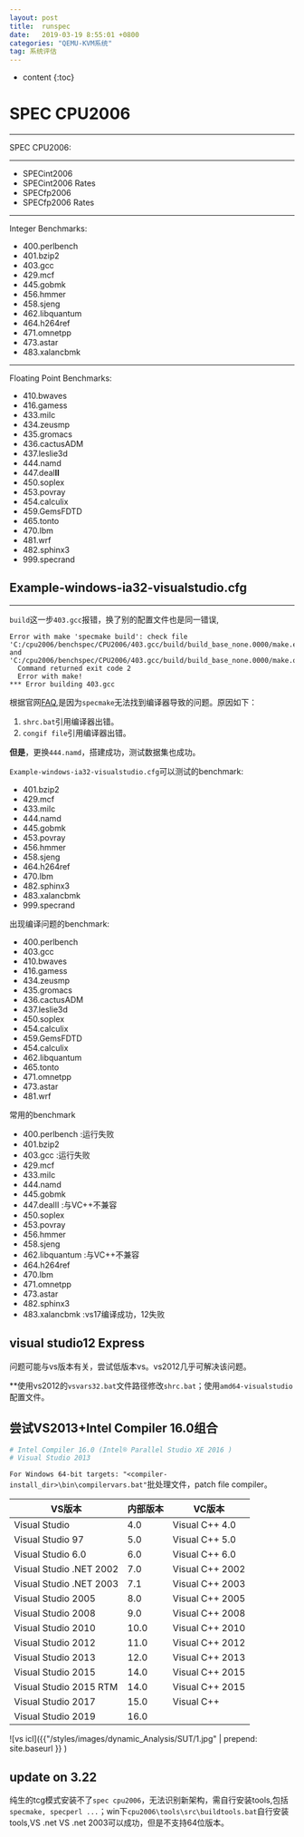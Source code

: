 ```yaml
---
layout: post
title:  runspec
date:   2019-03-19 8:55:01 +0800
categories: "QEMU-KVM系统"
tag: 系统评估
---
```

* content
{:toc}


# SPEC CPU2006
---
SPEC CPU2006:

---
* SPECint2006
* SPECint2006 Rates
* SPECfp2006
* SPECfp2006 Rates

---
Integer Benchmarks:
* 400.perlbench
* 401.bzip2
* 403.gcc
* 429.mcf
* 445.gobmk
* 456.hmmer
* 458.sjeng
* 462.libquantum
* 464.h264ref
* 471.omnetpp
* 473.astar
* 483.xalancbmk

---
Floating Point Benchmarks:
* 410.bwaves
* 416.gamess
* 433.milc
* 434.zeusmp
* 435.gromacs
* 436.cactusADM 
* 437.leslie3d
* 444.namd
* 447.deal**II**
* 450.soplex
* 453.povray
* 454.calculix
* 459.GemsFDTD 
* 465.tonto
* 470.lbm
* 481.wrf
* 482.sphinx3 
* 999.specrand

## Example-windows-ia32-visualstudio.cfg
---
`build`这一步`403.gcc`报错，换了别的配置文件也是同一错误,

```shell
Error with make 'specmake build': check file
'C:/cpu2006/benchspec/CPU2006/403.gcc/build/build_base_none.0000/make.err' and 'C:/cpu2006/benchspec/CPU2006/403.gcc/build/build_base_none.0000/make.out'
  Command returned exit code 2
  Error with make!
*** Error building 403.gcc
```
根据官网[FAQ](https://www.spec.org/cpu2006/Docs/faq.html#Build.01),是因为`specmake`无法找到编译器导致的问题。原因如下：
1. `shrc.bat`引用编译器出错。
2. `congif file`引用编译器出错。


**但是**，更换`444.namd`，搭建成功，测试数据集也成功。

`Example-windows-ia32-visualstudio.cfg`可以测试的benchmark:
* 401.bzip2
* 429.mcf
* 433.milc
* 444.namd
* 445.gobmk
* 453.povray
* 456.hmmer
* 458.sjeng
* 464.h264ref
* 470.lbm
* 482.sphinx3
* 483.xalancbmk
* 999.specrand

出现编译问题的benchmark:

* 400.perlbench
* 403.gcc
* 410.bwaves
* 416.gamess
* 434.zeusmp
* 435.gromacs
* 436.cactusADM
* 437.leslie3d
* 450.soplex
* 454.calculix
* 459.GemsFDTD 
* 454.calculix
* 462.libquantum
* 465.tonto
* 471.omnetpp
* 473.astar
* 481.wrf

常用的benchmark
* 400.perlbench :运行失败
* 401.bzip2 
* 403.gcc :运行失败
* 429.mcf 
* 433.milc 
* 444.namd 
* 445.gobmk 
* 447.dealII :与VC++不兼容
* 450.soplex 
* 453.povray 
* 456.hmmer 
* 458.sjeng 
* 462.libquantum :与VC++不兼容
* 464.h264ref 
* 470.lbm 
* 471.omnetpp 
* 473.astar 
* 482.sphinx3 
* 483.xalancbmk :vs17编译成功，12失败

## visual studio12 Express
问题可能与vs版本有关，尝试低版本vs。vs2012几乎可解决该问题。

**使用vs2012的`vsvars32.bat`文件路径修改`shrc.bat`；使用`amd64-visualstudio`配置文件。

## 尝试VS2013+Intel Compiler 16.0组合
```cfg
# Intel Compiler 16.0 (Intel® Parallel Studio XE 2016 )
# Visual Studio 2013
```
`For Windows 64-bit targets: "<compiler-install_dir>\bin\compilervars.bat"`批处理文件，patch file compiler。

| VS版本                  | 内部版本 | VC版本          |
| ----------------------- | -------- | --------------- |
| Visual Studio           | 4.0      | Visual C++ 4.0  |
| Visual Studio 97        | 5.0      | Visual C++ 5.0  |
| Visual Studio 6.0       | 6.0      | Visual C++ 6.0  |
| Visual Studio .NET 2002 | 7.0      | Visual C++ 2002 |
| Visual Studio .NET 2003 | 7.1      | Visual C++ 2003 |
| Visual Studio 2005      | 8.0      | Visual C++ 2005 |
| Visual Studio 2008      | 9.0      | Visual C++ 2008 |
| Visual Studio 2010      | 10.0     | Visual C++ 2010 |
| Visual Studio 2012      | 11.0     | Visual C++ 2012 |
| Visual Studio 2013      | 12.0     | Visual C++ 2013 |
| Visual Studio 2015      | 14.0     | Visual C++ 2015 |
| Visual Studio 2015 RTM  | 14.0     | Visual C++ 2015 |
| Visual Studio 2017      | 15.0     | Visual C++      |
| Visual Studio 2019      | 16.0     |                 |

![vs icl]({{"/styles/images/dynamic_Analysis/SUT/1.jpg" | prepend: site.baseurl }} )


## update on 3.22
纯生的tcg模式安装不了`spec cpu2006`，无法识别新架构，需自行安装tools,包括`specmake, specperl ...`；win下`cpu2006\tools\src\buildtools.bat`自行安装tools,VS .net VS .net 2003可以成功，但是不支持64位版本。

​                            
